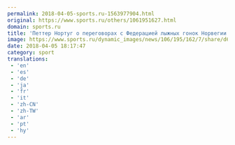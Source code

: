 ```yaml
---
permalink: 2018-04-05-sports.ru-1563977904.html
original: https://www.sports.ru/others/1061951627.html
domain: sports.ru
title: 'Петтер Нортуг о переговорах с Федерацией лыжных гонок Норвегии: &amp;laquo;У нас хороший диалог. Теперь у нас любовь, сердечки и смайлики в сообщениях&amp;raquo;'
image: https://www.sports.ru/dynamic_images/news/106/195/162/7/share/d67d00.png
date: 2018-04-05 18:17:47
category: sport
translations: 
 - 'en'
 - 'es'
 - 'de'
 - 'ja'
 - 'fr'
 - 'it'
 - 'zh-CN'
 - 'zh-TW'
 - 'ar'
 - 'pt'
 - 'hy'
---
```


